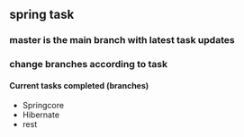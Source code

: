 ## spring task
### master is the main branch with latest task updates
### change branches according to task

#### Current tasks completed (branches)
- Springcore
- Hibernate
- rest
